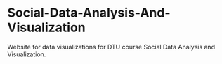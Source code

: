# Social-Data-Analysis-And-Visualization
Website for data visualizations for DTU course Social Data Analysis and Visualization. 
